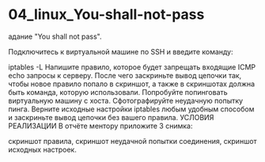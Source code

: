 # 04_linux_You-shall-not-pass
адание "You shall not pass".

Подключитесь к виртуальной машине по SSH и введите команду:

iptables -L
Напишите правило, которое будет запрещать входящие ICMP echo запросы к серверу. После чего заскриньте вывод цепочки так, чтобы новое правило попало в скриншот, а также в скриншотах должна быть команда, которую использовали.
Попробуйте попинговать виртуальную машину с хоста.
Сфотографируйте неудачную попытку пинга.
Верните исходные настройки iptables любым удобным способом и заскриньте вывод цепочки без вашего правила.
УСЛОВИЯ РЕАЛИЗАЦИИ
В отчёте ментору приложите 3 снимка:

скриншот правила,
скриншот неудачной попытки соединения,
скриншот исходных настроек.
